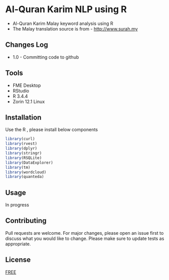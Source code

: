 # Al-Quran Karim NLP using R

* Al-Quran Karim Malay keyword analysis using R
* The Malay translation source is from - http://www.surah.my

## Changes Log
* 1.0 - Committing code to github

## Tools
* FME Desktop
* RStudio
* R 3.4.4
* Zorin 12.1 Linux

## Installation

Use the R , please install below components

```r
library(curl)
library(rvest)
library(dplyr)
library(stringr)
library(RSQLite)
library(DataExplorer)
library(tm)
library(wordcloud)
library(quanteda)
```

## Usage

In progress

## Contributing
Pull requests are welcome. For major changes, please open an issue first to discuss what you would like to change.
Please make sure to update tests as appropriate.

## License
[FREE](https://opensource.org/licenses)
